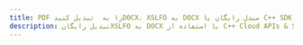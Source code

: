 ---title: PDF را به  تبدیل کنیدDOCX، XSLFO به DOCX مبدل رایگان یا C++ SDKdescription: تبدیل رایگانXSLFO به DOCX با استفاده از C++ Cloud APIs & SDK همچنین اسناد PDF را در Cloud ایجاد، ویرایش و رندر کنید.---